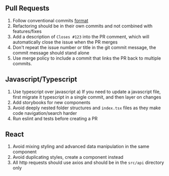 
## Pull Requests

1. Follow conventional commits [format](https://www.conventionalcommits.org/en/v1.0.0/)
2. Refactoring should be in their own commits and not combined with features/fixes
3. Add a description of `Closes #123` into the PR comment, which will automatically close the issue when the PR merges
4. Don't repeat the issue number or title in the git commit message, the commit message should stand alone
5. Use merge policy to include a commit that links the PR back to multiple commits. 
 


## Javascript/Typescript

1. Use typescript over javascript
    a) If you need to update a javascript file, first migrate it typescript in a single commit, and then layer on changes
2. Add storybooks for new components
3. Avoid deeply nested folder structures and `index.tsx` files as they make code navigation/search harder
4. Run eslint and tests before creating a PR




## React

1. Avoid mixing styling and advanced data manipulation in the same component
2. Avoid duplicating styles, create a component instead
3. All http requests should use axios and should be in the `src/api` directory only
